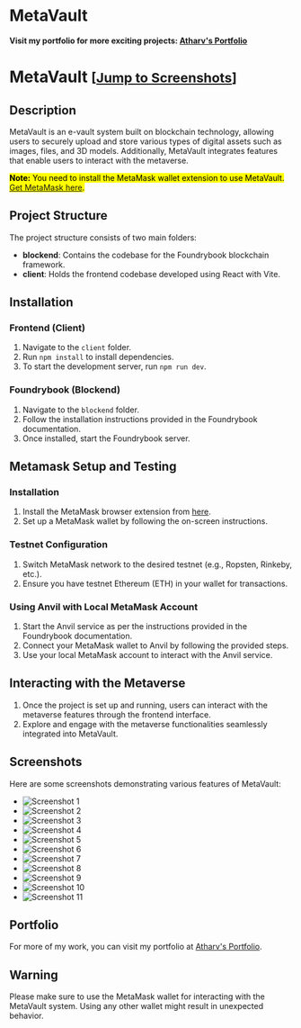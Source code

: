 # MetaVault

**Visit my portfolio for more exciting projects: [Atharv's Portfolio](https://atharvbangale.netlify.app/)**

# MetaVault <small>[<a href="#screenshots" style="text-decoration: underline;">Jump to Screenshots</a>]</small>

## Description

MetaVault is an e-vault system built on blockchain technology, allowing users to securely upload and store various types of digital assets such as images, files, and 3D models. Additionally, MetaVault integrates features that enable users to interact with the metaverse.

<mark style="background-color: yellow;">**Note:** You need to install the MetaMask wallet extension to use MetaVault. [Get MetaMask here](https://metamask.io/download.html).</mark>

## Project Structure

The project structure consists of two main folders:

- **blockend**: Contains the codebase for the Foundrybook blockchain framework.
- **client**: Holds the frontend codebase developed using React with Vite.

## Installation

### Frontend (Client)

1. Navigate to the `client` folder.
2. Run `npm install` to install dependencies.
3. To start the development server, run `npm run dev`.

### Foundrybook (Blockend)

1. Navigate to the `blockend` folder.
2. Follow the installation instructions provided in the Foundrybook documentation.
3. Once installed, start the Foundrybook server.

## Metamask Setup and Testing

### Installation

1. Install the MetaMask browser extension from [here](https://metamask.io/download.html).
2. Set up a MetaMask wallet by following the on-screen instructions.

### Testnet Configuration

1. Switch MetaMask network to the desired testnet (e.g., Ropsten, Rinkeby, etc.).
2. Ensure you have testnet Ethereum (ETH) in your wallet for transactions.

### Using Anvil with Local MetaMask Account

1. Start the Anvil service as per the instructions provided in the Foundrybook documentation.
2. Connect your MetaMask wallet to Anvil by following the provided steps.
3. Use your local MetaMask account to interact with the Anvil service.

## Interacting with the Metaverse

1. Once the project is set up and running, users can interact with the metaverse features through the frontend interface.
2. Explore and engage with the metaverse functionalities seamlessly integrated into MetaVault.

## Screenshots

Here are some screenshots demonstrating various features of MetaVault:

- ![Screenshot 1](client/public/1.png)
- ![Screenshot 2](client/public/2.png)
- ![Screenshot 3](client/public/3.png)
- ![Screenshot 4](client/public/4.png)
- ![Screenshot 5](client/public/5.png)
- ![Screenshot 6](client/public/6.png)
- ![Screenshot 7](client/public/7.png)
- ![Screenshot 8](client/public/8.png)
- ![Screenshot 9](client/public/9.png)
- ![Screenshot 10](client/public/10.png)
- ![Screenshot 11](client/public/11.png)

## Portfolio

For more of my work, you can visit my portfolio at [Atharv's Portfolio](https://atharvbangale.netlify.app/).

## Warning

Please make sure to use the MetaMask wallet for interacting with the MetaVault system. Using any other wallet might result in unexpected behavior.
